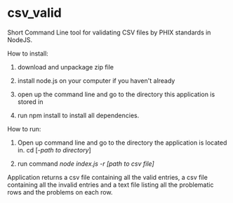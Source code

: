 # csv_valid
Short Command Line tool for validating CSV files by PHIX standards in NodeJS.

How to install:

1) download and unpackage zip file

2) install node.js on your computer if you haven't already

3) open up the command line and go to the directory this application is stored in

4) run npm install to install all dependencies.

How to run:

1) Open up command line and go to the directory the application is located in. cd [*-path to directory*]

2) run command *node index.js -r [path to csv file]*

Application returns a csv file containing all the valid entries, a csv file containing all the invalid entries and a text file listing all the problematic rows and the problems on each row.

